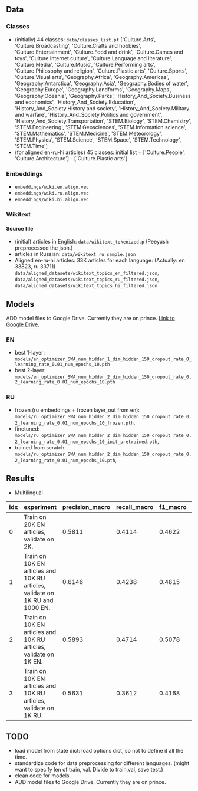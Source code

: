 
## Data
### Classes
- (initially) 44 classes: `data/classes_list.pt` 
    ['Culture.Arts', 'Culture.Broadcasting',
    'Culture.Crafts and hobbies', 'Culture.Entertainment',
    'Culture.Food and drink', 'Culture.Games and toys',
    'Culture.Internet culture', 'Culture.Language and literature',
    'Culture.Media', 'Culture.Music', 'Culture.Performing arts',
    'Culture.Philosophy and religion', 'Culture.Plastic arts',
    'Culture.Sports', 'Culture.Visual arts', 'Geography.Africa',
    'Geography.Americas', 'Geography.Antarctica', 'Geography.Asia',
    'Geography.Bodies of water', 'Geography.Europe',
    'Geography.Landforms', 'Geography.Maps', 'Geography.Oceania',
    'Geography.Parks', 'History_And_Society.Business and economics',
    'History_And_Society.Education',
    'History_And_Society.History and society',
    'History_And_Society.Military and warfare',
    'History_And_Society.Politics and government',
    'History_And_Society.Transportation', 'STEM.Biology',
    'STEM.Chemistry', 'STEM.Engineering', 'STEM.Geosciences',
    'STEM.Information science', 'STEM.Mathematics', 'STEM.Medicine',
    'STEM.Meteorology', 'STEM.Physics', 'STEM.Science', 'STEM.Space',
    'STEM.Technology', 'STEM.Time'] 
- (for aligned en-ru-hi articles) 45 classes: 
    initial list + ['Culture.People', 'Culture.Architecture'] - ['Culture.Plastic arts']

### Embeddings
- `embeddings/wiki.en.align.vec`
- `embeddings/wiki.ru.align.vec`
- `embeddings/wiki.hi.align.vec`

### Wikitext
#### Source file
- (initial) articles in English: `data/wikitext_tokenized.p` (Peeyush preprocessed the json.)
- articles in Russian: `data/wikitext_ru_sample.json`
- Aligned en-ru-hi articles: 33K articles for each language: (Actually: en 33823, ru 33711)
    `data/aligned_datasets/wikitext_topics_en_filtered.json`, `data/aligned_datasets/wikitext_topics_ru_filtered.json`, `data/aligned_datasets/wikitext_topics_hi_filtered.json`

## Models
ADD model files to Google Drive. Currently they are on prince.
[Link to Google Drive.](https://drive.google.com/drive/u/2/folders/1_fhco5kWR8uAZ7pnlzAFLkzeYEwV_QYX)

### EN
- best 1-layer: `models/en_optimizer_SWA_num_hidden_1_dim_hidden_150_dropout_rate_0_learning_rate_0.01_num_epochs_10.pth`
- best 2-layer: `models/en_optimizer_SWA_num_hidden_2_dim_hidden_150_dropout_rate_0.2_learning_rate_0.01_num_epochs_10.pth`

### RU
- frozen (ru embeddings + frozen layer_out from en): `models/ru_optimizer_SWA_num_hidden_2_dim_hidden_150_dropout_rate_0.2_learning_rate_0.01_num_epochs_10_frozen.pth`,
- finetuned: `models/ru_optimizer_SWA_num_hidden_2_dim_hidden_150_dropout_rate_0.2_learning_rate_0.01_num_epochs_10_init_pretrained.pth`,   
- trained from scratch: `models/ru_optimizer_SWA_num_hidden_2_dim_hidden_150_dropout_rate_0.2_learning_rate_0.01_num_epochs_10.pth`,

## Results
- Multilingual

|idx|experiment                   |precision_macro|recall_macro                                 |f1_macro|precision_micro|recall_micro|f1_micro|
|------|-----------------------------|---------------|---------------------------------------------|--------|---------------|------------|--------|
|0     |Train on 20K EN articles, validate on 2K.|0.5811         |0.4114                                       |0.4622  |0.8467         |0.705       |0.7694  |
|1     |Train on 10K EN articles and 10K RU articles, validate on 1K RU and 1000 EN.|0.6146         |0.4238                                       |0.4815  |0.8418         |0.7318      |0.783   |
|2     |Train on 10K EN articles and 10K RU articles, validate on 1K EN.|0.5893         |0.4714                                       |0.5078  |0.8343         |0.7579      |0.7942  |
|3     |Train on 10K EN articles and 10K RU articles, validate on 1K RU.|0.5631         |0.3612                                       |0.4168  |0.8493         |0.7082      |0.7724  |


## TODO
- load model from state dict: load options dict, so not to define it all the time.
- standardize code for data preprocessing for different languages. (might want to specify len of train, val. Divide to train,val, save test.)
- clean code for models.
- ADD model files to Google Drive. Currently they are on prince.